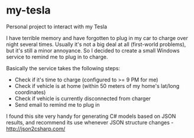 # my-tesla
Personal project to interact with my Tesla

I have terrible memory and have forgotten to plug in my car to charge over night several times. Usually it's not a big deal at all (first-world problems), but it's still a minor annoyance. 
So I decided to create a small Windows service to remind me to plug in to charge. 

Basically the service takes the following steps:
 * Check if it's time to charge (configured to >= 9 PM for me)
 * Check if vehicle is at home (within 50 meters of my home's lat/long coordinates)
 * Check if vehicle is currently disconnected from charger
 * Send email to remind me to plug in

I found this site very handy for generating C# models based on JSON results, and recommend its use whenever JSON structure changes - http://json2csharp.com/
